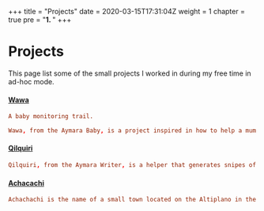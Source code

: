 +++
title = "Projects"
date = 2020-03-15T17:31:04Z
weight = 1
chapter = true
pre = "<b>1. </b>"
+++

# Projects

This page list some of the small projects I worked in during my free time in ad-hoc mode.

#### [Wawa](https://github.com/percyperezdante/wawa)

```toml
A baby monitoring trail.

Wawa, from the Aymara Baby, is a project inspired in how to help a mum to keep one eye in her newborn baby while she is executing some activity inside the house, in particular in the case when the newborn baby is sleeping and you want to monitor your baby.
```

#### [Qilquiri](https://github.com/percyperezdante/qilquiri)

```toml
Qilquiri, from the Aymara Writer, is a helper that generates snipes of common Java-base code from a Vim session. For example, create a class signature by just presing two keys.

```

#### [Achacachi](https://github.com/percyperezdante/achacachi)

```toml
Achachachi is the name of a small town located on the Altiplano in the South American Andes. This project is a small set of scripts to re-deploy my laptop configuration. When my laptop broken or simply needs to be re-installed, "I need to back to Achacachi" to get all the configuration back as before.
```


